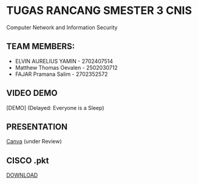 # TUGAS RANCANG SMESTER 3 CNIS
Computer Network and Information Security

## TEAM MEMBERS:
- ELVIN AURELIUS YAMIN - 2702407514    
- Matthew Thomas Oevalen - 2502030712   
- FAJAR Pramana Salim - 2702352572      

## VIDEO DEMO
[DEMO] (Delayed: Everyone is a Sleep)
## PRESENTATION
[Canva](https://www.canva.com/design/DAGZqCJiVZo/6Vt5N6UyipYxuWqbKa51Yg/edit?utm_content=DAGZqCJiVZo&utm_campaign=designshare&utm_medium=link2&utm_source=sharebutton) (under Review)
## CISCO .pkt
[DOWNLOAD](https://github.com/AureliusBinus/CNIS/raw/refs/heads/main/TR_3/tr.pkt)